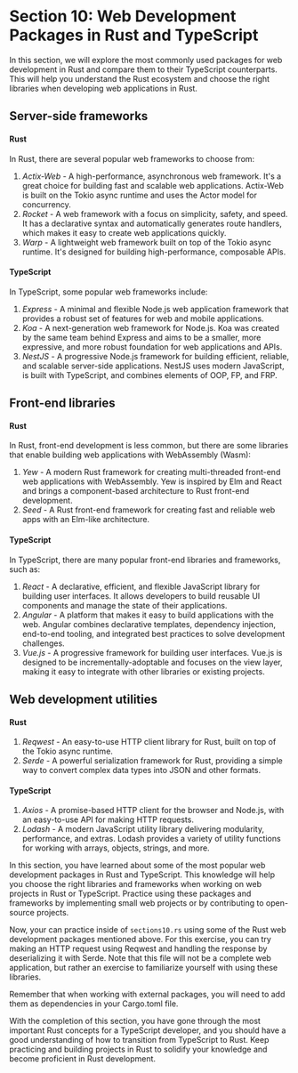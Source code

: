 # Section 10: Web Development Packages in Rust and TypeScript

In this section, we will explore the most commonly used packages for web development in Rust and compare them to their TypeScript counterparts. This will help you understand the Rust ecosystem and choose the right libraries when developing web applications in Rust.

## Server-side frameworks

#### Rust

In Rust, there are several popular web frameworks to choose from:

1. _Actix-Web_ - A high-performance, asynchronous web framework. It's a great choice for building fast and scalable web applications. Actix-Web is built on the Tokio async runtime and uses the Actor model for concurrency.
2. _Rocket_ - A web framework with a focus on simplicity, safety, and speed. It has a declarative syntax and automatically generates route handlers, which makes it easy to create web applications quickly.
3. _Warp_ - A lightweight web framework built on top of the Tokio async runtime. It's designed for building high-performance, composable APIs.

#### TypeScript

In TypeScript, some popular web frameworks include:

1. _Express_ - A minimal and flexible Node.js web application framework that provides a robust set of features for web and mobile applications.
2. _Koa_ - A next-generation web framework for Node.js. Koa was created by the same team behind Express and aims to be a smaller, more expressive, and more robust foundation for web applications and APIs.
3. _NestJS_ - A progressive Node.js framework for building efficient, reliable, and scalable server-side applications. NestJS uses modern JavaScript, is built with TypeScript, and combines elements of OOP, FP, and FRP.

## Front-end libraries

#### Rust

In Rust, front-end development is less common, but there are some libraries that enable building web applications with WebAssembly (Wasm):

1. _Yew_ - A modern Rust framework for creating multi-threaded front-end web applications with WebAssembly. Yew is inspired by Elm and React and brings a component-based architecture to Rust front-end development.
2. _Seed_ - A Rust front-end framework for creating fast and reliable web apps with an Elm-like architecture.

#### TypeScript

In TypeScript, there are many popular front-end libraries and frameworks, such as:

1. _React_ - A declarative, efficient, and flexible JavaScript library for building user interfaces. It allows developers to build reusable UI components and manage the state of their applications.
2. _Angular_ - A platform that makes it easy to build applications with the web. Angular combines declarative templates, dependency injection, end-to-end tooling, and integrated best practices to solve development challenges.
3. _Vue.js_ - A progressive framework for building user interfaces. Vue.js is designed to be incrementally-adoptable and focuses on the view layer, making it easy to integrate with other libraries or existing projects.

## Web development utilities

#### Rust

1. _Reqwest_ - An easy-to-use HTTP client library for Rust, built on top of the Tokio async runtime.
2. _Serde_ - A powerful serialization framework for Rust, providing a simple way to convert complex data types into JSON and other formats.

#### TypeScript

1. _Axios_ - A promise-based HTTP client for the browser and Node.js, with an easy-to-use API for making HTTP requests.
2. _Lodash_ - A modern JavaScript utility library delivering modularity, performance, and extras. Lodash provides a variety of utility functions for working with arrays, objects, strings, and more.

In this section, you have learned about some of the most popular web development packages in Rust and TypeScript. This knowledge will help you choose the right libraries and frameworks when working on web projects in Rust or TypeScript. Practice using these packages and frameworks by implementing small web projects or by contributing to open-source projects.

Now, your can practice inside of `sections10.rs` using some of the Rust web development packages mentioned above. For this exercise, you can try making an HTTP request using Reqwest and handling the response by deserializing it with Serde. Note that this file will not be a complete web application, but rather an exercise to familiarize yourself with using these libraries.

Remember that when working with external packages, you will need to add them as dependencies in your Cargo.toml file.

With the completion of this section, you have gone through the most important Rust concepts for a TypeScript developer, and you should have a good understanding of how to transition from TypeScript to Rust. Keep practicing and building projects in Rust to solidify your knowledge and become proficient in Rust development.
